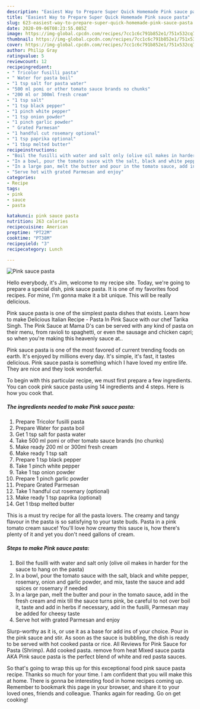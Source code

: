 ```yaml
---
description: "Easiest Way to Prepare Super Quick Homemade Pink sauce pasta"
title: "Easiest Way to Prepare Super Quick Homemade Pink sauce pasta"
slug: 623-easiest-way-to-prepare-super-quick-homemade-pink-sauce-pasta
date: 2020-09-06T08:23:55.085Z
image: https://img-global.cpcdn.com/recipes/7cc1c6c791b852e1/751x532cq70/pink-sauce-pasta-recipe-main-photo.jpg
thumbnail: https://img-global.cpcdn.com/recipes/7cc1c6c791b852e1/751x532cq70/pink-sauce-pasta-recipe-main-photo.jpg
cover: https://img-global.cpcdn.com/recipes/7cc1c6c791b852e1/751x532cq70/pink-sauce-pasta-recipe-main-photo.jpg
author: Philip Gray
ratingvalue: 5
reviewcount: 12
recipeingredient:
- " Tricolor fusilli pasta"
- " Water for pasta boil"
- "1 tsp salt for pasta water"
- "500 ml pomi or other tomato sauce brands no chunks"
- "200 ml or 300ml fresh cream"
- "1 tsp salt"
- "1 tsp black pepper"
- "1 pinch white pepper"
- "1 tsp onion powder"
- "1 pinch garlic powder"
- " Grated Parmesan"
- "1 handful cut rosemary optional"
- "1 tsp paprika optional"
- "1 tbsp melted butter"
recipeinstructions:
- "Boil the fusilli with water and salt only (olive oil makes in harder for the sauce to hang on the pasta)"
- "In a bowl, pour the tomato sauce with the salt, black and white pepper, rosemary, onion and garlic powder, and mix, taste the sauce and add spices or rosemary if needed"
- "In a large pan, melt the butter and pour in the tomato sauce, add in the fresh cream and mix till the sauce turns pink, be careful to not over boil it, taste and add in herbs if necessary, add in the fusilli, Parmesan may be added for cheesy taste"
- "Serve hot with grated Parmesan and enjoy"
categories:
- Recipe
tags:
- pink
- sauce
- pasta

katakunci: pink sauce pasta 
nutrition: 263 calories
recipecuisine: American
preptime: "PT22M"
cooktime: "PT38M"
recipeyield: "3"
recipecategory: Lunch

---
```



![Pink sauce pasta](https://img-global.cpcdn.com/recipes/7cc1c6c791b852e1/751x532cq70/pink-sauce-pasta-recipe-main-photo.jpg)

Hello everybody, it's Jim, welcome to my recipe site. Today, we're going to prepare a special dish, pink sauce pasta. It is one of my favorites food recipes. For mine, I'm gonna make it a bit unique. This will be really delicious.

Pink sauce pasta is one of the simplest pasta dishes that exists. Learn how to make Delicious Italian Recipe - Pasta In Pink Sauce with our chef Tarika Singh. The Pink Sauce at Mama D&#39;s can be served with any kind of pasta on their menu, from ravioli to spaghetti, or even the sausage and chicken capri; so when you&#39;re making this heavenly sauce at..

Pink sauce pasta is one of the most favored of current trending foods on earth. It's enjoyed by millions every day. It's simple, it's fast, it tastes delicious. Pink sauce pasta is something which I have loved my entire life. They are nice and they look wonderful.


To begin with this particular recipe, we must first prepare a few ingredients. You can cook pink sauce pasta using 14 ingredients and 4 steps. Here is how you cook that.

<!--inarticleads1-->

##### The ingredients needed to make Pink sauce pasta:

1. Prepare  Tricolor fusilli pasta
1. Prepare  Water for pasta boil
1. Get 1 tsp salt for pasta water
1. Take 500 ml pomi or other tomato sauce brands (no chunks)
1. Make ready 200 ml or 300ml fresh cream
1. Make ready 1 tsp salt
1. Prepare 1 tsp black pepper
1. Take 1 pinch white pepper
1. Take 1 tsp onion powder
1. Prepare 1 pinch garlic powder
1. Prepare  Grated Parmesan
1. Take 1 handful cut rosemary (optional)
1. Make ready 1 tsp paprika (optional)
1. Get 1 tbsp melted butter


This is a must try recipe for all the pasta lovers. The creamy and tangy flavour in the pasta is so satisfying to your taste buds. Pasta in a pink tomato cream sauce! You&#39;ll love how creamy this sauce is, how there&#39;s plenty of it and yet you don&#39;t need gallons of cream. 

<!--inarticleads2-->

##### Steps to make Pink sauce pasta:

1. Boil the fusilli with water and salt only (olive oil makes in harder for the sauce to hang on the pasta)
1. In a bowl, pour the tomato sauce with the salt, black and white pepper, rosemary, onion and garlic powder, and mix, taste the sauce and add spices or rosemary if needed
1. In a large pan, melt the butter and pour in the tomato sauce, add in the fresh cream and mix till the sauce turns pink, be careful to not over boil it, taste and add in herbs if necessary, add in the fusilli, Parmesan may be added for cheesy taste
1. Serve hot with grated Parmesan and enjoy


Slurp-worthy as it is, or use it as a base for add ins of your choice. Pour in the pink sauce and stir. As soon as the sauce is bubbling, the dish is ready to be served with hot cooked pasta or rice. All Reviews for Pink Sauce for Pasta (Shrimp). Add cooked pasta. remove from heat Mixed sauce pasta AKA Pink sauce pasta is the perfect blend of white and red pasta sauces. 

So that's going to wrap this up for this exceptional food pink sauce pasta recipe. Thanks so much for your time. I am confident that you will make this at home. There is gonna be interesting food in home recipes coming up. Remember to bookmark this page in your browser, and share it to your loved ones, friends and colleague. Thanks again for reading. Go on get cooking!
